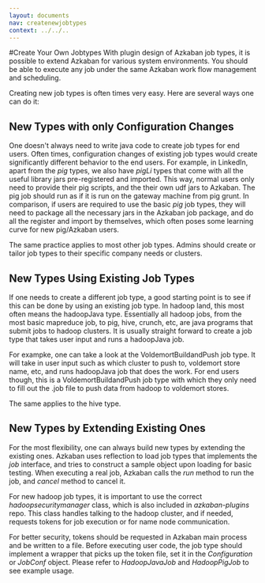 ```yaml
---
layout: documents
nav: createnewjobtypes
context: ../../..
---
```


#Create Your Own Jobtypes
With plugin design of Azkaban job types, it is possible to extend Azkaban for various system environments. You should be able to execute any job under the same Azkaban work flow management and scheduling.

Creating new job types is often times very easy. Here are several ways one can do it:


## New Types with only Configuration Changes

One doesn't always need to write java code to create job types for end users. Often times, configuration changes of existing job types would create significantly different behavior to the end users. For example, in LinkedIn, apart from the _pig_ types, we also have _pigLi_ types that come with all the useful library jars pre-registered and imported. This way, normal users only need to provide their pig scripts, and the their own udf jars to Azkaban. The pig job should run as if it is run on the gateway machine from pig grunt. In comparison, if users are required to use the basic _pig_ job types, they will need to package all the necessary jars in the Azkaban job package, and do all the register and import by themselves, which often poses some learning curve for new pig/Azkaban users.

The same practice applies to most other job types. Admins should create or tailor job types to their specific company needs or clusters. 



## New Types Using Existing Job Types

If one needs to create a different job type, a good starting point is to see if this can be done by using an existing job type. In hadoop land, this most often means the hadoopJava type. Essentially all hadoop jobs, from the most basic mapreduce job, to pig, hive, crunch, etc, are java programs that submit jobs to hadoop clusters. It is usually straight forward to create a job type that takes user input and runs a hadoopJava job.

For exampke, one can take a look at the VoldemortBuildandPush job type. It will take in user input such as which cluster to push to, voldemort store name, etc, and runs hadoopJava job that does the work. For end users though, this is a VoldemortBuildandPush job type with which they only need to fill out the .job file to push data from hadoop to voldemort stores.

The same applies to the hive type.

## New Types by Extending Existing Ones

For the most flexibility, one can always build new types by extending the existing ones. Azkaban uses reflection to load job types that implements the _job_ interface, and tries to construct a sample object upon loading for basic testing. When executing a real job, Azkaban calls the _run_ method to run the job, and _cancel_ method to cancel it. 

For new hadoop job types, it is important to use the correct _hadoopsecuritymanager_ class, which is also included in _azkaban-plugins_ repo. This class handles talking to the hadoop cluster, and if needed, requests tokens for job execution or for name node communication. 

For better security, tokens should be requested in Azkaban main process and be written to a file. Before executing user code, the job type should implement a wrapper that picks up the token file, set it in the _Configuration_ or _JobConf_ object. Please refer to _HadoopJavaJob_ and _HadoopPigJob_ to see example usage.
